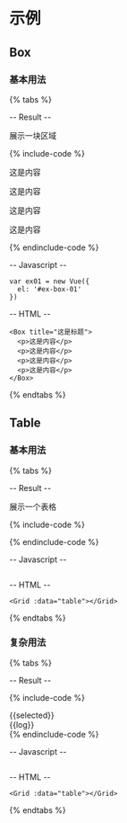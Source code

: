 # 示例

## Box

### 基本用法

{% tabs %}

-- Result --

展示一块区域

{% include-code %}
<div id="ex-box-01">
  <Box title="这是标题">
    <p>这是内容</p>
    <p>这是内容</p>
    <p>这是内容</p>
    <p>这是内容</p>
  </Box>
</div>
<script>
var ex_box_01 = new Vue({
  el: '#ex-box-01'
})
</script>
{% endinclude-code %}

-- Javascript --

```
var ex01 = new Vue({
  el: '#ex-box-01'
})
```

-- HTML --

```
<Box title="这是标题">
  <p>这是内容</p>
  <p>这是内容</p>
  <p>这是内容</p>
  <p>这是内容</p>
</Box>
```

{% endtabs %}

## Table

### 基本用法

{% tabs %}

-- Result --

展示一个表格

{% include-code %}
<div id="ex-table-01">
  <Grid :data="table"></Grid>
</div>
<script>
var ex_table_01 = new Vue({
  el: '#ex-table-01',
  data: function () {
    var table = {
      nowrap: true,
      columns: [ {
          name: 'id',
          title: 'ID',
          width: 40,
          align: 'center'
        },
        {
          name: 'title',
          title: '标题'
        },
        {
          name: 'author',
          title: '作者',
          width: 100,
          align: 'center'
        }
      ],
      data: [
        {id: 1, title: '神雕侠侣', author: '金庸'},
        {id: 2, title: '小李飞刀', author: '古龙'},
      ],
    }

    return {table:table}
  }
})
</script>
{% endinclude-code %}

-- Javascript --

```
```

-- HTML --

```
<Grid :data="table"></Grid>
```

{% endtabs %}

### 复杂用法

{% tabs %}

-- Result --

{% include-code %}
<div id="ex-table-02">
  <Grid ref='grid' :data="table"
    @on-selected="handleSelected"
    @on-deselected="handleDeselected"
    @on-selected-all="handleSelectedAll"
    @on-deselected-all="handleDeselectedAll"></Grid>
  <div>{{selected}}</div>
  <div class="logs">
    <span v-for="log in logs">{{log}}</span>
  </div>
</div>
<script>
var ex_table_02 = new Vue({
  el: '#ex-table-02',
  data: function () {
    var table = {
      columns: [],
      multiSelect: true,
      resizable: true,
      pagination: true,
      pageSizeOpts: [10, 30, 50],
      total: 80,
      height: 300,

      checkCol: true,
      checkColWidth: 120,
      checkColTitle: 'Check All',
      indexCol: true,

      data: [
      ]
    }
    table.columns.push({
      name: 'id',
      title: 'ID',
      width: 40,
      sortable: false,
      fixed: 'left'
    })

    table.columns.push({
      name: 'title',
      title: 'Title',
      sortable: false,
      fixed: 'left'
    })

    for (var j = 1; j < 10; j++) {
      table.columns.push({
        name: 'name' + j,
        title: 'Column' + j,
        width: 100,
        sortable: false,
        align: 'center'
      })
    }

    for (var i = 0; i < 10; i++) {
      var row = {id: i + 1, title: 'Title-' + (i + 1)}
      for (var j = 1; j < 10; j++) {
        row['name' + j] = 'Name-' + (i + 1) + '-' + j
      }
      table.data.push(row)
    }

    return {table:table, selected:[], logs:[]}
  },

  methods: {
    handleSelected: function(row) {
      this.selected = this.$refs.grid.getSelection()
      this.logs.push(['selected', row])
    },
    handleDeselected: function(row) {
      this.selected = this.$refs.grid.getSelection()
      this.logs.push(['deselected', row])
    },
    handleSelectedAll: function(row) {
      this.selected = this.$refs.grid.getSelection()
      this.logs.push(['selected-all', row])
    },
    handleDeselectedAll: function(row) {
      this.selected = this.$refs.grid.getSelection()
      this.logs.push(['deselected-all', row])
    }
  }
})
</script>
{% endinclude-code %}

-- Javascript --

```
```

-- HTML --

```
<Grid :data="table"></Grid>
```

{% endtabs %}
